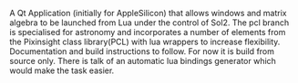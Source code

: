 A Qt Application (initially for AppleSilicon) that allows windows and matrix algebra
to be launched from Lua under the control of Sol2. The pcl branch is specialised for astronomy
and incorporates a number of elements from the Pixinsight class library(PCL) with lua wrappers to increase
flexibility. Documentation and build instructions to follow. For now it is build from source only.
There is talk of an automatic lua bindings generator which would make the task easier.
